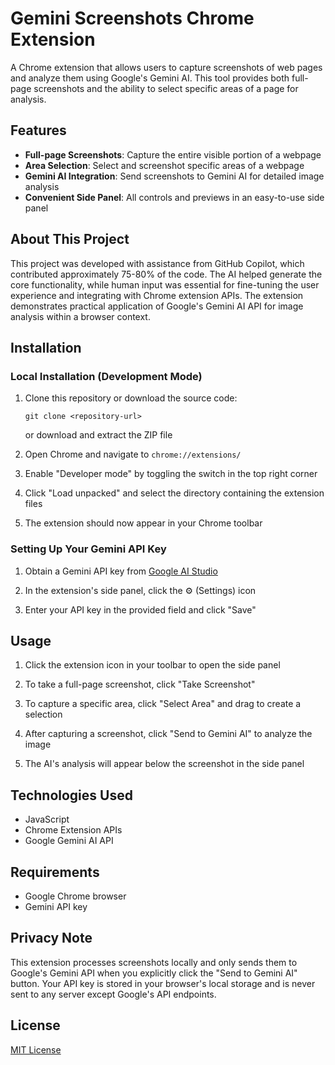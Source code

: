 # Gemini Screenshots Chrome Extension

A Chrome extension that allows users to capture screenshots of web pages and analyze them using Google's Gemini AI. This tool provides both full-page screenshots and the ability to select specific areas of a page for analysis.

## Features

- **Full-page Screenshots**: Capture the entire visible portion of a webpage
- **Area Selection**: Select and screenshot specific areas of a webpage
- **Gemini AI Integration**: Send screenshots to Gemini AI for detailed image analysis
- **Convenient Side Panel**: All controls and previews in an easy-to-use side panel

## About This Project

This project was developed with assistance from GitHub Copilot, which contributed approximately 75-80% of the code. The AI helped generate the core functionality, while human input was essential for fine-tuning the user experience and integrating with Chrome extension APIs. The extension demonstrates practical application of Google's Gemini AI API for image analysis within a browser context.

## Installation

### Local Installation (Development Mode)

1. Clone this repository or download the source code:

   ```
   git clone <repository-url>
   ```

   or download and extract the ZIP file

2. Open Chrome and navigate to `chrome://extensions/`

3. Enable "Developer mode" by toggling the switch in the top right corner

4. Click "Load unpacked" and select the directory containing the extension files

5. The extension should now appear in your Chrome toolbar

### Setting Up Your Gemini API Key

1. Obtain a Gemini API key from [Google AI Studio](https://ai.google.dev/)

2. In the extension's side panel, click the ⚙️ (Settings) icon

3. Enter your API key in the provided field and click "Save"

## Usage

1. Click the extension icon in your toolbar to open the side panel

2. To take a full-page screenshot, click "Take Screenshot"

3. To capture a specific area, click "Select Area" and drag to create a selection

4. After capturing a screenshot, click "Send to Gemini AI" to analyze the image

5. The AI's analysis will appear below the screenshot in the side panel

## Technologies Used

- JavaScript
- Chrome Extension APIs
- Google Gemini AI API

## Requirements

- Google Chrome browser
- Gemini API key

## Privacy Note

This extension processes screenshots locally and only sends them to Google's Gemini API when you explicitly click the "Send to Gemini AI" button. Your API key is stored in your browser's local storage and is never sent to any server except Google's API endpoints.

## License

[MIT License](LICENSE)
